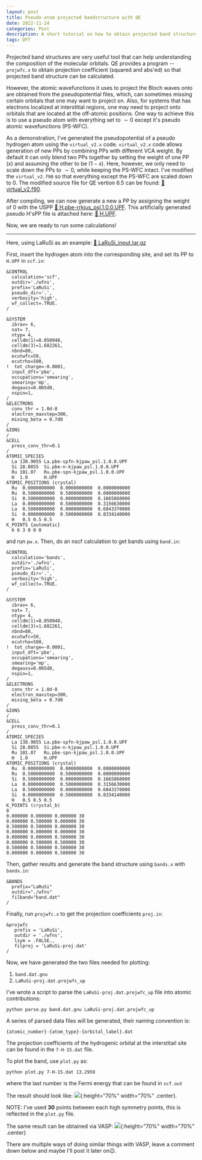 ```yaml
---
layout: post
title: Pseudo-atom projected bandstructure with QE
date: 2022-11-24
categories: Post
description: A short tutorial on how to obtain projected band structure onto pseudo-atom's atomic orbitals using quantum espresso.
tags: DFT
---
```

Projected band structures are very useful tool that can help understanding the composition of the molecular orbitals.
QE provides a program -- `projwfc.x` to obtain projection coefficient (squared and abs'ed) so that projected band structure can be calculated.

However, the atomic wavefunctions it uses to project the Bloch waves onto are obtained from the pseudopotential files, which, can sometimes missing certain orbitals that one may want to project on.
Also, for systems that has electrons localized at interstitial regions, one may need to project onto orbitals that are located at the off-atomic positions.
One way to achieve this is to use a pseudo atom with everything set to $\sim 0$ except it's pseudo atomic wavefunctions (PS-WFC).

As a demonstration, I've generated the pseudopotential of a pseudo hydrogen atom using the `virtual_v2.x` code. `virtual_v2.x` code allows generation of new PPs by combining PPs with different VCA weight. 
By default it can only blend two PPs together by setting the weight of one PP ($x$) and assuming the other to be ($1-x$).
Here, however, we only need to scale down the PPs to $\sim 0$, while keeping the PS-WFC intact. 
I've modified the `virtual_v2.f90` so that everything except the PS-WFC are scaled down to $0$. The modified source file for QE vertion 6.5 can be found: [:link: virtual_v2.f90]({{site.baseurl}}/assets/other/2022-11-24-QE_pseudo_proj/virtual_v2.f90).

After compiling, we can now generate a new a PP by assigning the weight of $0$ with the USPP [:link: H.pbe-rrkjus_psl.1.0.0.UPF]({{site.baseurl}}/assets/other/2022-11-24-QE_pseudo_proj/H.pbe-rrkjus_psl.1.0.0.UPF). This artificially generated pseudo H'sPP file is attached here:
[:link: H.UPF]({{site.baseurl}}/assets/other/2022-11-24-QE_pseudo_proj/H.UPF).

Now, we are ready to run some calculations!

---
Here, using LaRuSi as an example:
[:file_folder: LaRuSi_input.tar.gz]({{site.baseurl}}/assets/other/2022-11-24-QE_pseudo_proj/LaRuSi_input.tar.gz)

First, insert the hydrogen atom into the corresponding site, and set its PP to `H.UPF` in `scf.in`:
```
&CONTROL
  calculation='scf',
  outdir='./wfns',
  prefix='LaRuSi',
  pseudo_dir='.',
  verbosity='high',
  wf_collect=.TRUE.
/

&SYSTEM
  ibrav= 6,
  nat= 7,
  ntyp= 4,
  celldm(1)=8.050948,
  celldm(3)=1.682261,
  nbnd=80,
  ecutwfc=50,
  ecutrho=500,
!  tot_charge=-0.0001,
  input_dft='pbe',
  occupations='smearing',
  smearing='mp',
  degauss=0.005d0,
  nspin=1,
/
&ELECTRONS
  conv_thr = 1.0d-8
  electron_maxstep=300,
  mixing_beta = 0.7d0
/
&IONS
/
&CELL
  press_conv_thr=0.1
/
ATOMIC_SPECIES
  La 138.9055 La.pbe-spfn-kjpaw_psl.1.0.0.UPF
  Si 28.0855  Si.pbe-n-kjpaw_psl.1.0.0.UPF
  Ru 101.07   Ru.pbe-spn-kjpaw_psl.1.0.0.UPF
  H  1.0      H.UPF
ATOMIC_POSITIONS (crystal)
  Ru  0.0000000000  0.0000000000  0.0000000000
  Ru  0.5000000000  0.5000000000  0.0000000000
  Si  0.5000000000  0.0000000000  0.1665860000
  La  0.0000000000  0.5000000000  0.3156630000
  La  0.5000000000  0.0000000000  0.6843370000
  Si  0.0000000000  0.5000000000  0.8334140000
  H   0.5 0.5 0.5
K_POINTS {automatic}
  6 6 3 0 0 0
```
and run `pw.x`. Then, do an nscf calculation to get bands using `band.in`:
```
&CONTROL
  calculation='bands',
  outdir='./wfns',
  prefix='LaRuSi',
  pseudo_dir='.',
  verbosity='high',
  wf_collect=.TRUE.
/

&SYSTEM
  ibrav= 6,
  nat= 7,
  ntyp= 4,
  celldm(1)=8.050948,
  celldm(3)=1.682261,
  nbnd=80,
  ecutwfc=50,
  ecutrho=500,
!  tot_charge=-0.0001,
  input_dft='pbe',
  occupations='smearing',
  smearing='mp',
  degauss=0.005d0,
  nspin=1,
/
&ELECTRONS
  conv_thr = 1.0d-8
  electron_maxstep=300,
  mixing_beta = 0.7d0
/
&IONS
/
&CELL
  press_conv_thr=0.1
/
ATOMIC_SPECIES
  La 138.9055 La.pbe-spfn-kjpaw_psl.1.0.0.UPF
  Si 28.0855  Si.pbe-n-kjpaw_psl.1.0.0.UPF
  Ru 101.07   Ru.pbe-spn-kjpaw_psl.1.0.0.UPF
  H  1.0      H.UPF
ATOMIC_POSITIONS (crystal)
  Ru  0.0000000000  0.0000000000  0.0000000000
  Ru  0.5000000000  0.5000000000  0.0000000000
  Si  0.5000000000  0.0000000000  0.1665860000
  La  0.0000000000  0.5000000000  0.3156630000
  La  0.5000000000  0.0000000000  0.6843370000
  Si  0.0000000000  0.5000000000  0.8334140000
  H   0.5 0.5 0.5
K_POINTS (crystal_b)
8
0.000000 0.000000 0.000000 30
0.000000 0.500000 0.000000 30
0.500000 0.500000 0.000000 30
0.000000 0.000000 0.000000 30
0.000000 0.000000 0.500000 30
0.000000 0.500000 0.500000 30
0.500000 0.500000 0.500000 30
0.000000 0.000000 0.500000 30
```
Then, gather results and generate the band structure using `bands.x` with `bandx.in`:
```
&BANDS
  prefix="LaRuSi"
  outdir="./wfns"
  filband="band.dat"
/
```
Finally, run `projwfc.x` to get the projection coefficients `proj.in`:
```
&projwfc
   prefix = 'LaRuSi',
   outdir = './wfns',
   lsym = .FALSE.,
   filproj = 'LaRuSi-proj.dat'
/
```

Now, we have generated the two files needed for plotting:
1. `band.dat.gnu`
2. `LaRuSi-proj.dat.projwfc_up`

I've wrote a script to parse the `LaRuSi-proj.dat.projwfc_up` file into atomic contributions:
```
python parse.py band.dat.gnu LaRuSi-proj.dat.projwfc_up
```
A series of parsed data files will be generated, their naming convention is:
```
{atomic_number}-{atom_type}-{orbital_label}.dat
```
The projection coefficients of the hydrogenic orbital at the interstitail site can be found in the `7-H-1S.dat` file.

To plot the band, use `plot.py` as:
```
python plot.py 7-H-1S.dat 13.2959
```
where the last number is the Fermi energy that can be found in `scf.out`

The result should look like:
![]({{site.baseurl}}/assets/img/post_img/2022-11-24-img1.png){:height="70%" width="70%" .center}.

NOTE: I've used __30__ points between each high symmetry points, this is reflected in the `plot.py` file.


The same result can be obtained via VASP:
![]({{site.baseurl}}/assets/img/post_img/2022-11-24-img2.png){:height="70%" width="70%" .center}

There are multiple ways of doing similar things with VASP, leave a comment down below and maybe I'll post it later on😉.
